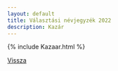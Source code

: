 ```yaml
---
layout: default
title: Választási névjegyzék 2022
description: Kazár
---
```


{% include Kazaar.html %}

[Vissza](./)